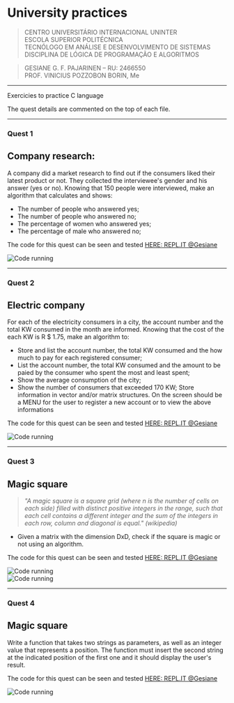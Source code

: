 # University practices

>CENTRO UNIVERSITÁRIO INTERNACIONAL UNINTER   
>ESCOLA SUPERIOR POLITÉCNICA   
>TECNÓLOGO EM ANÁLISE E DESENVOLVIMENTO DE SISTEMAS   
>DISCIPLINA DE LÓGICA DE PROGRAMAÇÃO E ALGORITMOS
  
  >GESIANE G. F. PAJARINEN – RU: 2466550   
  >PROF. VINICIUS POZZOBON BORIN, Me
  ***


Exercicies to practice C language

The quest details are commented on the top of each file.

***
### Quest 1
## Company research:

A company did a market research to find out if the consumers liked their latest product or not. They collected the interviewee's gender and his answer (yes or no). Knowing that 150 people were interviewed, make an algorithm that calculates and shows:
* The number of people who answered yes;
* The number of people who answered no;
* The percentage of women who answered yes;
* The percentage of male who answered no;

The code for this quest can be seen and tested [HERE: REPL.IT @Gesiane](https://repl.it/@Gesiane/Company-research)   

![Code running](https://github.com/GePajarinen/university_practices/blob/master/images/company-research.png?raw=true)

***
### Quest 2
## Electric company

For each of the electricity consumers in a city, the account number and the total KW consumed in the month are informed. Knowing that the cost of the each KW is R $ 1.75, make an algorithm to:
* Store and list the account number, the total KW consumed and the how much to pay for each registered consumer;
* List the account number, the total KW consumed and the amount to be paied by the consumer who spent the most and least spent;
* Show the average consumption of the city;
* Show the number of consumers that exceeded 170 KW;
Store information in vector and/or matrix structures. On the screen should be a MENU for the user to register a new account or to view the above informations

The code for this quest can be seen and tested [HERE: REPL.IT @Gesiane](https://repl.it/@Gesiane/Electric-company)   

![Code running](https://github.com/GePajarinen/university_practices/blob/master/images/electric-company.png?raw=true)   

***
### Quest 3
## Magic square

> _"A magic square is a square grid (where n is the number of cells on each side) filled with distinct positive integers in the range, 
>such that each cell contains a different integer and the sum of the integers in each row, column and diagonal is equal." (wikipedia)_   
* Given a matrix with the dimension DxD, check if the square is magic or not using an algorithm.

The code for this quest can be seen and tested [HERE: REPL.IT @Gesiane](https://repl.it/@Gesiane/Magic-Squarte)   

![Code running](https://github.com/GePajarinen/university_practices/blob/master/images/magic-squarteFalse.png?raw=true)  
![Code running](https://github.com/GePajarinen/university_practices/blob/master/images/magic-squarteTrue.png?raw=true)

***
### Quest 4
## Magic square  

Write a function that takes two strings as parameters, as well as an integer value that represents a position. 
The function must insert the second string at the indicated position of the first one and it should display the user's result.

The code for this quest can be seen and tested [HERE: REPL.IT @Gesiane](https://repl.it/@Gesiane/Mixing-strings)   

![Code running](https://github.com/GePajarinen/university_practices/blob/master/images/mixing_string.png?raw=true) 


